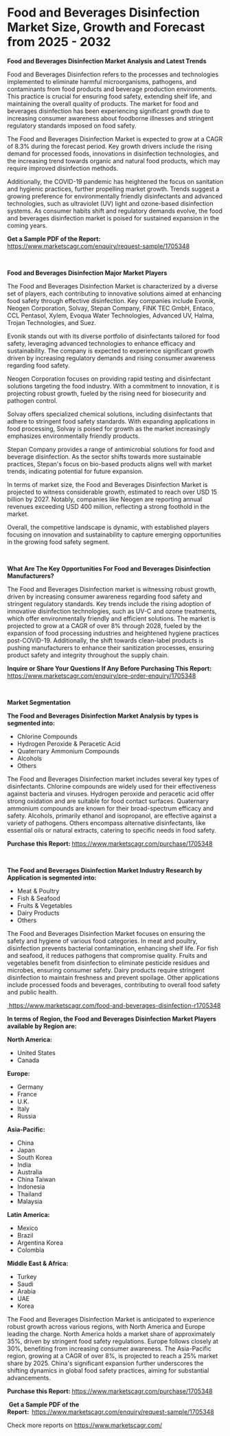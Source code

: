 <p><h1>Food and Beverages Disinfection Market Size, Growth and Forecast from 2025 - 2032</h1></p><p><strong>Food and Beverages Disinfection Market Analysis and Latest Trends</strong></p>
<p><p>Food and Beverages Disinfection refers to the processes and technologies implemented to eliminate harmful microorganisms, pathogens, and contaminants from food products and beverage production environments. This practice is crucial for ensuring food safety, extending shelf life, and maintaining the overall quality of products. The market for food and beverages disinfection has been experiencing significant growth due to increasing consumer awareness about foodborne illnesses and stringent regulatory standards imposed on food safety.</p><p>The Food and Beverages Disinfection Market is expected to grow at a CAGR of 8.3% during the forecast period. Key growth drivers include the rising demand for processed foods, innovations in disinfection technologies, and the increasing trend towards organic and natural food products, which may require improved disinfection methods. </p><p>Additionally, the COVID-19 pandemic has heightened the focus on sanitation and hygienic practices, further propelling market growth. Trends suggest a growing preference for environmentally friendly disinfectants and advanced technologies, such as ultraviolet (UV) light and ozone-based disinfection systems. As consumer habits shift and regulatory demands evolve, the food and beverages disinfection market is poised for sustained expansion in the coming years.</p></p>
<p><strong>Get a Sample PDF of the Report:&nbsp;</strong> <a href="https://www.marketscagr.com/enquiry/request-sample/1705348?utm_campaign=3137&utm_medium=2&utm_source=Github&utm_content=ia&utm_term=30032025&utm_id=food-and-beverages-disinfection">https://www.marketscagr.com/enquiry/request-sample/1705348</a></p>
<p>&nbsp;</p>
<p><strong>Food and Beverages Disinfection Major Market Players</strong></p>
<p><p>The Food and Beverages Disinfection Market is characterized by a diverse set of players, each contributing to innovative solutions aimed at enhancing food safety through effective disinfection. Key companies include Evonik, Neogen Corporation, Solvay, Stepan Company, FINK TEC GmbH, Entaco, CCL Pentasol, Xylem, Evoqua Water Technologies, Advanced UV, Halma, Trojan Technologies, and Suez.</p><p>Evonik stands out with its diverse portfolio of disinfectants tailored for food safety, leveraging advanced technologies to enhance efficacy and sustainability. The company is expected to experience significant growth driven by increasing regulatory demands and rising consumer awareness regarding food safety.</p><p>Neogen Corporation focuses on providing rapid testing and disinfectant solutions targeting the food industry. With a commitment to innovation, it is projecting robust growth, fueled by the rising need for biosecurity and pathogen control.</p><p>Solvay offers specialized chemical solutions, including disinfectants that adhere to stringent food safety standards. With expanding applications in food processing, Solvay is poised for growth as the market increasingly emphasizes environmentally friendly products.</p><p>Stepan Company provides a range of antimicrobial solutions for food and beverage disinfection. As the sector shifts towards more sustainable practices, Stepan's focus on bio-based products aligns well with market trends, indicating potential for future expansion.</p><p>In terms of market size, the Food and Beverages Disinfection Market is projected to witness considerable growth, estimated to reach over USD 15 billion by 2027. Notably, companies like Neogen are reporting annual revenues exceeding USD 400 million, reflecting a strong foothold in the market.</p><p>Overall, the competitive landscape is dynamic, with established players focusing on innovation and sustainability to capture emerging opportunities in the growing food safety segment.</p></p>
<p>&nbsp;</p>
<p><strong>What Are The Key Opportunities For Food and Beverages Disinfection Manufacturers?</strong></p>
<p><p>The Food and Beverages Disinfection market is witnessing robust growth, driven by increasing consumer awareness regarding food safety and stringent regulatory standards. Key trends include the rising adoption of innovative disinfection technologies, such as UV-C and ozone treatments, which offer environmentally friendly and efficient solutions. The market is projected to grow at a CAGR of over 8% through 2028, fueled by the expansion of food processing industries and heightened hygiene practices post-COVID-19. Additionally, the shift towards clean-label products is pushing manufacturers to enhance their sanitization processes, ensuring product safety and integrity throughout the supply chain.</p></p>
<p><strong>Inquire or Share Your Questions If Any Before Purchasing This Report:</strong> <a href="https://www.marketscagr.com/enquiry/pre-order-enquiry/1705348?utm_campaign=3137&utm_medium=2&utm_source=Github&utm_content=ia&utm_term=30032025&utm_id=food-and-beverages-disinfection">https://www.marketscagr.com/enquiry/pre-order-enquiry/1705348</a></p>
<p>&nbsp;</p>
<p><strong>Market Segmentation</strong></p>
<p><strong>The Food and Beverages Disinfection Market Analysis by types is segmented into:</strong></p>
<p><ul><li>Chlorine Compounds</li><li>Hydrogen Peroxide & Peracetic Acid</li><li>Quaternary Ammonium Compounds</li><li>Alcohols</li><li>Others</li></ul></p>
<p><p>The Food and Beverages Disinfection market includes several key types of disinfectants. Chlorine compounds are widely used for their effectiveness against bacteria and viruses. Hydrogen peroxide and peracetic acid offer strong oxidation and are suitable for food contact surfaces. Quaternary ammonium compounds are known for their broad-spectrum efficacy and safety. Alcohols, primarily ethanol and isopropanol, are effective against a variety of pathogens. Others encompass alternative disinfectants, like essential oils or natural extracts, catering to specific needs in food safety.</p></p>
<p><strong>Purchase this Report:&nbsp;</strong><a href="https://www.marketscagr.com/purchase/1705348?utm_campaign=3137&utm_medium=2&utm_source=Github&utm_content=ia&utm_term=30032025&utm_id=food-and-beverages-disinfection">https://www.marketscagr.com/purchase/1705348</a></p>
<p>&nbsp;</p>
<p><strong>The Food and Beverages Disinfection Market Industry Research by Application is segmented into:</strong></p>
<p><ul><li>Meat & Poultry</li><li>Fish & Seafood</li><li>Fruits & Vegetables</li><li>Dairy Products</li><li>Others</li></ul></p>
<p><p>The Food and Beverages Disinfection Market focuses on ensuring the safety and hygiene of various food categories. In meat and poultry, disinfection prevents bacterial contamination, enhancing shelf life. For fish and seafood, it reduces pathogens that compromise quality. Fruits and vegetables benefit from disinfection to eliminate pesticide residues and microbes, ensuring consumer safety. Dairy products require stringent disinfection to maintain freshness and prevent spoilage. Other applications include processed foods and beverages, contributing to overall food safety and public health.</p></p>
<p><a href="https://www.marketscagr.com/food-and-beverages-disinfection-r1705348?utm_campaign=3137&utm_medium=2&utm_source=Github&utm_content=ia&utm_term=30032025&utm_id=food-and-beverages-disinfection">&nbsp;https://www.marketscagr.com/food-and-beverages-disinfection-r1705348</a></p>
<p><strong>In terms of Region, the Food and Beverages Disinfection Market Players available by Region are:</strong></p>
<p>
    <p> <strong> North America: </strong>
        <ul>
            <li>United States</li>
            <li>Canada</li>
        </ul>
        </p> 
    <p> <strong> Europe: </strong>
        <ul>
            <li>Germany</li>
            <li>France</li>
            <li>U.K.</li>
            <li>Italy</li>
            <li>Russia</li>
        </ul>
        </p> 
    <p> <strong> Asia-Pacific: </strong>
        <ul>
            <li>China</li>
            <li>Japan</li>
            <li>South Korea</li>
            <li>India</li>
            <li>Australia</li>
            <li>China Taiwan</li>
            <li>Indonesia</li>
            <li>Thailand</li>
            <li>Malaysia</li>
        </ul>
        </p> 
    <p> <strong> Latin America: </strong>
        <ul>
            <li>Mexico</li>
            <li>Brazil</li>
            <li>Argentina Korea</li>
            <li>Colombia</li>
        </ul>
        </p> 
    <p> <strong> Middle East & Africa: </strong>
        <ul>
            <li>Turkey</li>
            <li>Saudi</li>
            <li>Arabia</li>
            <li>UAE</li>
            <li>Korea</li>
        </ul>
    </p>
    </p>
<p><p>The Food and Beverages Disinfection Market is anticipated to experience robust growth across various regions, with North America and Europe leading the charge. North America holds a market share of approximately 35%, driven by stringent food safety regulations. Europe follows closely at 30%, benefiting from increasing consumer awareness. The Asia-Pacific region, growing at a CAGR of over 8%, is projected to reach a 25% market share by 2025. China's significant expansion further underscores the shifting dynamics in global food safety practices, aiming for substantial advancements.</p></p>
<p><strong>Purchase this Report: </strong><a href="https://www.marketscagr.com/purchase/1705348?utm_campaign=3137&utm_medium=2&utm_source=Github&utm_content=ia&utm_term=30032025&utm_id=food-and-beverages-disinfection">https://www.marketscagr.com/purchase/1705348</a></p>
<p>&nbsp;<strong>Get a Sample PDF of the Report:&nbsp;&nbsp;</strong><a href="https://www.marketscagr.com/enquiry/request-sample/1705348?utm_campaign=3137&utm_medium=2&utm_source=Github&utm_content=ia&utm_term=30032025&utm_id=food-and-beverages-disinfection">https://www.marketscagr.com/enquiry/request-sample/1705348</a></p>
<p><strong></strong></p>
<p>Check more reports on <a href="https://www.marketscagr.com/?utm_campaign=3137&utm_medium=2&utm_source=Github&utm_content=ia&utm_term=30032025&utm_id=food-and-beverages-disinfection">https://www.marketscagr.com/</a></p>